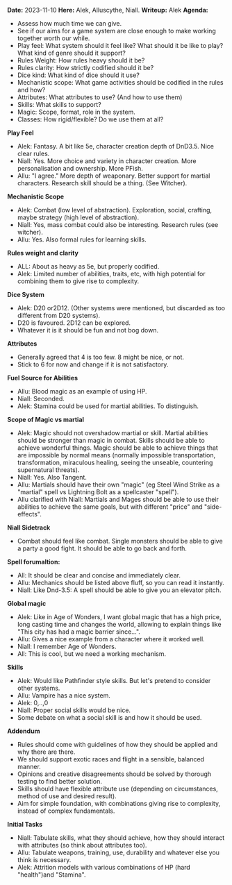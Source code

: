 **Date:** 2023-11-10
**Here:** Alek, Alluscythe, Niall.
**Writeup:** Alek
**Agenda:**
- Assess how much time we can give.
- See if our aims for a game system are close enough to make working together worth our while.
 - Play feel: What system should it feel like? What should it be like to play? What kind of genre should it support?
 - Rules Weight: How rules heavy should it be?
 - Rules clarity: How strictly codified should it be?
 - Dice kind: What kind of dice should it use?
 - Mechanistic scope: What game activities should be codified in the rules and how?
 - Attributes: What attributes to use? (And how to use them)
 - Skills: What skills to support?
 - Magic: Scope, format, role in the system.
 - Classes: How rigid/flexible? Do we use them at all?

__Play Feel__
- Alek: Fantasy. A bit like 5e, character creation depth of DnD3.5. Nice clear rules.
- Niall: Yes. More choice and variety in character creation. More personalisation and ownership. More PFish.
- Allu: "I agree." More depth of weaponary. Better support for martial characters. Research skill should be a thing. (See Witcher).

__Mechanistic Scope__
- Alek: Combat (low level of abstraction). Exploration, social, crafting, maybe strategy (high level of abstraction).
- Niall: Yes, mass combat could also be interesting. Research rules (see witcher).
- Allu: Yes. Also formal rules for learning skills.

__Rules weight and clarity__
- ALL: About as heavy as 5e, but properly codified.
- Alek: Limited number of abilities, traits, etc, with high potential for combining them to give rise to complexity.

__Dice System__
- Alek: D20 or2D12. (Other systems were mentioned, but discarded as too different from D20 systems).
- D20 is favoured. 2D12 can be explored.
- Whatever it is it should be fun and not bog down.

__Attributes__
- Generally agreed that 4 is too few. 8 might be nice, or not.
- Stick to 6 for now and change if it is not satisfactory.

__Fuel Source for Abilities__
- Allu: Blood magic as an example of using HP.
- Niall: Seconded.
- Alek: Stamina could be used for martial abilities. To distinguish.

__Scope of Magic vs martial__
- Alek: Magic should not overshadow martial or skill. Martial abilities should be stronger than magic in combat. Skills should be able to achieve wonderful things. Magic should be able to achieve things that are impossible by normal means (normally impossible transportation, transformation, miraculous healing, seeing the unseable, countering supernatural threats).
- Niall: Yes. Also Tangent.
- Allu: Martials should have their own "magic" (eg Steel Wind Strike as a "martial" spell vs Lightning Bolt as a spellcaster "spell").
- Allu clarified with Niall: Martials and Mages should be able to use their abilities to achieve the same goals, but with different "price" and "side-effects".

__Niall Sidetrack__
- Combat should feel like combat. Single monsters should be able to give a party a good fight. It should be able to go back and forth.

__Spell forumaltion:__
- All: It should be clear and concise and immediately clear.
- Allu: Mechanics should be listed above fluff, so you can read it instantly.
- Niall: Like Dnd-3.5: A spell should be able to give you an elevator pitch.

__Global magic__
- Alek: Like in Age of Wonders, I want global magic that has a high price, long casting time and changes the world, allowing to explain things like "This city has had a magic barrier since...".
- Allu: Gives a nice example from a character where it worked well.
- Niall: I remember Age of Wonders.
- All: This is cool, but we need a working mechanism.

__Skills__
- Alek: Would like Pathfinder style skills. But let's pretend to consider other systems.
- Allu: Vampire has a nice system.
- Alek: 0,..,0
- Niall: Proper social skills would be nice.
- Some debate on what a social skill is and how it should be used.

__Addendum__
- Rules should come with guidelines of how they should be applied and why there are there.
- We should support exotic races and flight in a sensible, balanced manner.
- Opinions and creative disagreements should be solved by thorough testing to find better solution.
- Skills should have flexible attribute use (depending on circumstances, method of use and desired result).
- Aim for simple foundation, with combinations giving rise to complexity, instead of complex fundamentals.

__Initial Tasks__
- Niall: Tabulate skills, what they should achieve, how they should interact with attributes (so think about attributes too).
- Allu: Tabulate weapons, training, use, durability and whatever else you think is necessary.
- Alek: Attrition models with various combinations of HP (hard "health")and "Stamina".
